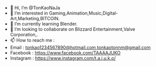 - 👋 Hi, I’m @TonKaoNaJa
- 👀 I’m interested in Gaming,Animation,Music,Digital-Art,Marketing,BITCOIN.
- 🌱 I’m currently learning Blender.
- 💞️ I’m looking to collaborate on Blizzard Entertainment,Valve Corporation,.
- 📫 How to reach me :
-   Email     :   tonkao1234567890@hotmail.com,tonkaotonnm@gmail.com 
-   Facebook  :   https://www.facebook.com/TAAAAJUKO 
-   Instagram :   https://www.instagram.com/t.a.j.u.k.o/ 

<!---
TonKaoNaJa/TonKaoNaJa is a ✨ special ✨ repository because its `README.md` (this file) appears on your GitHub profile.
You can click the Preview link to take a look at your changes.
--->
